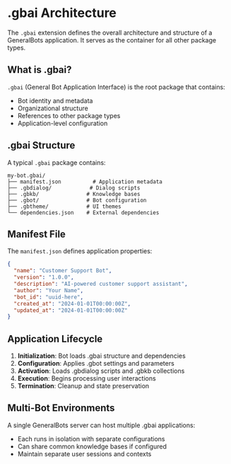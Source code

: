 # .gbai Architecture

The `.gbai` extension defines the overall architecture and structure of a GeneralBots application. It serves as the container for all other package types.

## What is .gbai?

`.gbai` (General Bot Application Interface) is the root package that contains:
- Bot identity and metadata
- Organizational structure
- References to other package types
- Application-level configuration

## .gbai Structure

A typical `.gbai` package contains:

```
my-bot.gbai/
├── manifest.json          # Application metadata
├── .gbdialog/            # Dialog scripts
├── .gbkb/               # Knowledge bases  
├── .gbot/               # Bot configuration
├── .gbtheme/            # UI themes
└── dependencies.json    # External dependencies
```

## Manifest File

The `manifest.json` defines application properties:

```json
{
  "name": "Customer Support Bot",
  "version": "1.0.0",
  "description": "AI-powered customer support assistant",
  "author": "Your Name",
  "bot_id": "uuid-here",
  "created_at": "2024-01-01T00:00:00Z",
  "updated_at": "2024-01-01T00:00:00Z"
}
```

## Application Lifecycle

1. **Initialization**: Bot loads .gbai structure and dependencies
2. **Configuration**: Applies .gbot settings and parameters
3. **Activation**: Loads .gbdialog scripts and .gbkb collections
4. **Execution**: Begins processing user interactions
5. **Termination**: Cleanup and state preservation

## Multi-Bot Environments

A single GeneralBots server can host multiple .gbai applications:
- Each runs in isolation with separate configurations
- Can share common knowledge bases if configured
- Maintain separate user sessions and contexts
